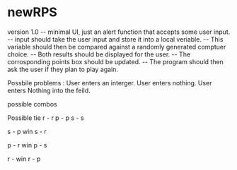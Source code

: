 # newRPS
version 1.0
    --  minimal UI, just an alert function that accepts some user input.
    --  input should take the user input and store it into a local veriable.
    --  This variable should then be compared against a randomly generated comptuer choice.
    --  Both results should be displayed for the user.
    --  The corrosponding points box should be updated.
    --  The program should then ask the user if they plan to play again.


Possbile problems :
    User enters an interger.
    User enters nothing.
    User enters Nothing into the feild.

possible combos

Possible tie
r - r
p - p
s - s

s - p win
s - r

p - r win
p - s

r - win
r - p